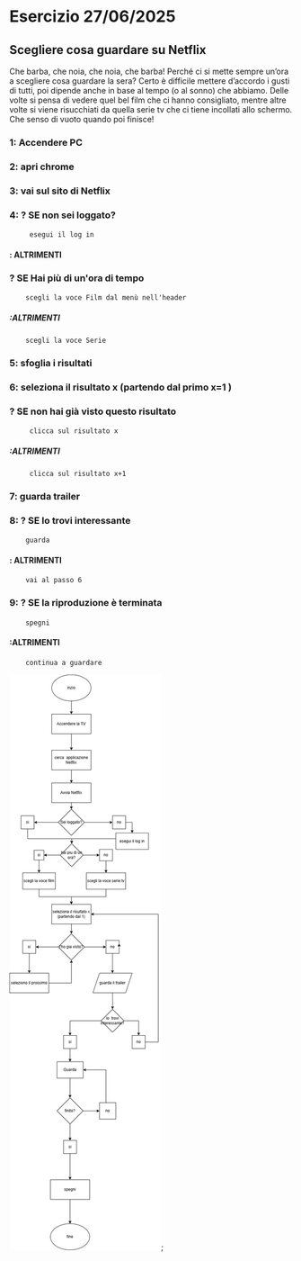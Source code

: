 # Esercizio 27/06/2025

## Scegliere cosa guardare su Netflix

Che barba, che noia, che noia, che barba!
Perché ci si mette sempre un’ora a scegliere cosa guardare la sera? Certo è difficile mettere d’accordo i gusti di tutti, poi dipende anche in base al tempo (o al sonno) che abbiamo. Delle volte si pensa di vedere quel bel film che ci hanno consigliato, mentre altre volte si viene risucchiati da quella serie tv che ci tiene incollati allo schermo. Che senso di vuoto quando poi finisce!

### 1: Accendere PC

### 2: apri chrome

### 3: vai sul sito di Netflix

### 4: ? SE non sei loggato?

         esegui il log in

#### : ALTRIMENTI

### ? SE Hai più di un'ora di tempo

        scegli la voce Film dal menù nell'header

##### :ALTRIMENTI

        scegli la voce Serie

### 5: sfoglia i risultati

### 6: seleziona il risultato x (partendo dal primo x=1 )

### ? SE non hai già visto questo risultato

         clicca sul risultato x

##### :ALTRIMENTI

         clicca sul risultato x+1

### 7: guarda trailer

### 8: ? SE lo trovi interessante

        guarda

#### : ALTRIMENTI

        vai al passo 6

### 9: ? SE la riproduzione è terminata

        spegni

#### :ALTRIMENTI

        continua a guardare

![here there is our graph][def];

[def]: https://github.com/DamianoMura/human-code/blob/main/diagramma-traccia-3.png
